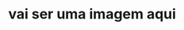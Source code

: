 <!DOCTYPE html>
<html lang="en">
<head>
    <meta charset="UTF-8">
    <meta name="viewport" content="width=, initial-scale=1.0">
    <title>Document</title>
</head>
<body>
   <h1>vai ser uma imagem aqui</h1> 
   <h1></h1>
</body>
</html>
